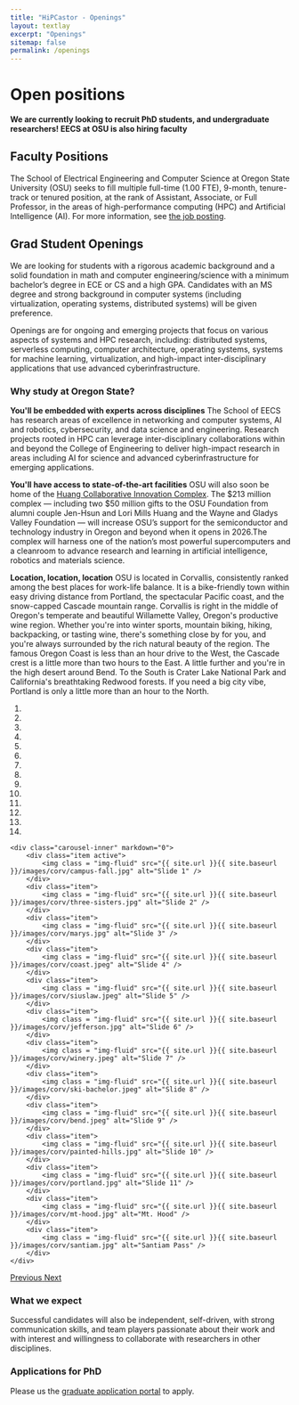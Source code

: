 ```yaml
---
title: "HiPCastor - Openings"
layout: textlay
excerpt: "Openings"
sitemap: false
permalink: /openings
---
```


# Open positions

**We are currently looking to recruit PhD students, and undergraduate researchers! EECS at OSU is also hiring faculty**

## Faculty Positions
The School of Electrical Engineering and Computer Science at Oregon State University (OSU) seeks to fill multiple full-time (1.00 FTE), 9-month, tenure-track or tenured position, at the rank of Assistant, Associate, or Full Professor, in the areas of high-performance computing (HPC) and Artificial Intelligence (AI). For more information, see [the job posting](https://jobs.oregonstate.edu/postings/161506).

## Grad Student Openings
We are looking for students with a rigorous academic background and a solid foundation in math and computer engineering/science with a minimum bachelor’s degree in ECE or CS and a high GPA. Candidates with an MS degree and strong background in computer systems (including virtualization, operating systems, distributed systems) will be given preference. 

Openings are for ongoing and emerging projects that focus on various aspects of systems and HPC research, including: distributed systems, serverless computing, computer architecture, operating systems, systems for machine learning, virtualization, and high-impact inter-disciplinary applications that use advanced cyberinfrastructure.

### Why study at Oregon State?

**You'll be embedded with experts across disciplines** The School of EECS has research areas of excellence in networking and computer systems, AI and robotics, cybersecurity, and data science and engineering. Research projects rooted in HPC can leverage inter-disciplinary collaborations within and beyond the College of Engineering to deliver high-impact research in areas including AI for science and advanced cyberinfrastructure for emerging applications.

**You'll have access to state-of-the-art facilities** OSU will also soon be home of the [Huang Collaborative Innovation Complex](https://leadership.oregonstate.edu/huang-cic). The $213 million complex — including two $50 million gifts to the OSU Foundation from alumni couple Jen-Hsun and Lori Mills Huang and the Wayne and Gladys Valley Foundation — will increase OSU’s support for the semiconductor and technology industry in Oregon and beyond when it opens in 2026.The complex will harness one of the nation’s most powerful supercomputers and a cleanroom to advance research and learning in artificial intelligence, robotics and materials science.

**Location, location, location** OSU is located in Corvallis, consistently
ranked among the best places for work-life balance. It is a bike-friendly town
within easy driving distance from Portland, the spectacular Pacific coast, and
the snow-capped Cascade mountain range. Corvallis is right in the middle of
Oregon's temperate and beautiful Willamette Valley, Oregon's productive wine
region. Whether you're into winter sports, mountain biking, hiking,
backpacking, or tasting wine, there's something close by for you, and you're
always surrounded by the rich natural beauty of the region. The famous Oregon
Coast is less than an hour drive to the West, the Cascade crest is a little
more than two hours to the East. A little further and you're in the high desert 
around Bend. To the South is Crater Lake National Park and
California's breathtaking Redwood forests. If you need a big city vibe,
Portland is only a little more than an hour to the North. 

<div markdown="0" id="carousel-2" class="carousel slide" data-ride="carousel" data-interval="4000" data-pause="hover" >
    <!-- Menu -->
    <ol class="carousel-indicators">
        <li data-target="#carousel-2" data-slide-to="0" class="active"></li>
        <li data-target="#carousel-2" data-slide-to="1"></li>
        <li data-target="#carousel-2" data-slide-to="2"></li>
        <li data-target="#carousel-2" data-slide-to="3"></li>
        <li data-target="#carousel-2" data-slide-to="4"></li>
        <li data-target="#carousel-2" data-slide-to="5"></li>
        <li data-target="#carousel-2" data-slide-to="6"></li>
        <li data-target="#carousel-2" data-slide-to="7"></li>
        <li data-target="#carousel-2" data-slide-to="8"></li>
        <li data-target="#carousel-2" data-slide-to="9"></li>
        <li data-target="#carousel-2" data-slide-to="10"></li>
        <li data-target="#carousel-2" data-slide-to="11"></li>
        <li data-target="#carousel-2" data-slide-to="12"></li>
        <li data-target="#carousel-2" data-slide-to="13"></li>
    </ol>

<!-- Items -->
    <div class="carousel-inner" markdown="0">
        <div class="item active">
            <img class = "img-fluid" src="{{ site.url }}{{ site.baseurl }}/images/corv/campus-fall.jpg" alt="Slide 1" />
        </div>
        <div class="item">
            <img class = "img-fluid" src="{{ site.url }}{{ site.baseurl }}/images/corv/three-sisters.jpg" alt="Slide 2" />
        </div>
        <div class="item">
            <img class = "img-fluid" src="{{ site.url }}{{ site.baseurl }}/images/corv/marys.jpg" alt="Slide 3" />
        </div>
        <div class="item">
            <img class = "img-fluid" src="{{ site.url }}{{ site.baseurl }}/images/corv/coast.jpeg" alt="Slide 4" />
        </div>
        <div class="item">
            <img class = "img-fluid" src="{{ site.url }}{{ site.baseurl }}/images/corv/siuslaw.jpeg" alt="Slide 5" />
        </div>
        <div class="item">
            <img class = "img-fluid" src="{{ site.url }}{{ site.baseurl }}/images/corv/jefferson.jpg" alt="Slide 6" />
        </div>
        <div class="item">
            <img class = "img-fluid" src="{{ site.url }}{{ site.baseurl }}/images/corv/winery.jpeg" alt="Slide 7" />
        </div>
        <div class="item">
            <img class = "img-fluid" src="{{ site.url }}{{ site.baseurl }}/images/corv/ski-bachelor.jpeg" alt="Slide 8" />
        </div>
        <div class="item">
            <img class = "img-fluid" src="{{ site.url }}{{ site.baseurl }}/images/corv/bend.jpeg" alt="Slide 9" />
        </div>
        <div class="item">
            <img class = "img-fluid" src="{{ site.url }}{{ site.baseurl }}/images/corv/painted-hills.jpg" alt="Slide 10" />
        </div>
        <div class="item">
            <img class = "img-fluid" src="{{ site.url }}{{ site.baseurl }}/images/corv/portland.jpg" alt="Slide 11" />
        </div>
        <div class="item">
            <img class = "img-fluid" src="{{ site.url }}{{ site.baseurl }}/images/corv/mt-hood.jpg" alt="Mt. Hood" />
        </div>
        <div class="item">
            <img class = "img-fluid" src="{{ site.url }}{{ site.baseurl }}/images/corv/santiam.jpg" alt="Santiam Pass" />
        </div>
    </div>

  <a class="left carousel-control" href="#carousel-2" role="button" data-slide="prev">
    <span class="glyphicon glyphicon-chevron-left" aria-hidden="true"></span>
    <span class="sr-only">Previous</span>
  </a>
  <a class="right carousel-control" href="#carousel-2" role="button" data-slide="next">
    <span class="glyphicon glyphicon-chevron-right" aria-hidden="true"></span>
    <span class="sr-only">Next</span>
  </a>
</div>



### What we expect
Successful candidates will also be independent, self-driven, with strong communication skills, and team players passionate about their work and with interest and willingness to collaborate with researchers in other disciplines.


### Applications for PhD 
Please us the [graduate application portal](https://advanced.oregonstate.edu/portal/gr-app) to apply.
